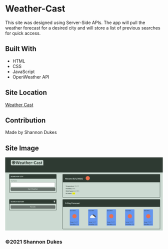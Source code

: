 # Weather-Cast
This site was designed using Server-Side APIs. The app will pull the weather forecast for a desired city and will store a list of previous searches for quick access.

## Built With
* HTML
* CSS
* JavaScript
* OpenWeather API

## Site Location
[Weather Cast](https://shannondukes.github.io/Weather-Cast/)

## Contribution
Made by Shannon Dukes

## Site Image
![alt text](assets/img/weather-cast-img.png)

### ©️2021 Shannon Dukes
